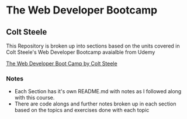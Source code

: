 # The Web Developer Bootcamp
## **Colt Steele**

This Repository is broken up into sections based on the units covered in Colt Steele's Web Developer Bootcamp avaialble from Udemy

[The Web Developer Boot Camp by Colt Steele](https://www.udemy.com/course/the-web-developer-bootcamp/)

### **Notes**

- Each Section has it's own README.md with notes as I followed along with this course.
- There are code alongs and further notes broken up in each section based on the topics and exercises done with each topic








